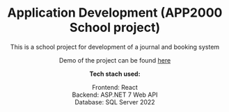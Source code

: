 <h1 align=center>Application Development (APP2000 School project)</h1>
<p align=center>This is a school project for development of a journal and booking system</p>
<p align=center>Demo of the project can be found <a href="https://www.youtube.com/watch?v=tzJjoaSmrpc">here</a></p>
<p align=center>
  <b>Tech stach used:</b>
</p>
<div align=center>Frontend: React</div>
<div align=center>Backend: ASP.NET 7 Web API</div>
<div align=center>Database: SQL Server 2022</div>
